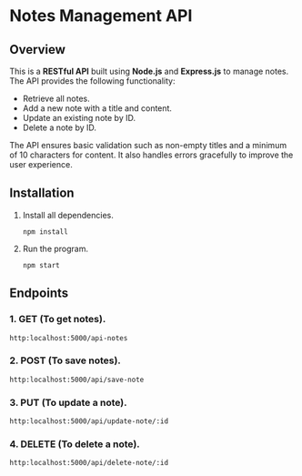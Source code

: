 # Notes Management API

## Overview

This is a **RESTful API** built using **Node.js** and **Express.js** to manage notes. The API provides the following functionality:

- Retrieve all notes.
- Add a new note with a title and content.
- Update an existing note by ID.
- Delete a note by ID.

The API ensures basic validation such as non-empty titles and a minimum of 10 characters for content. It also handles errors gracefully to improve the user experience.

## Installation

1. Install all dependencies.
   ```
   npm install
   ```

2. Run the program.
   ```
   npm start
   ```

## Endpoints

### 1. GET (To get  notes).

  ```
  http:localhost:5000/api-notes
  ```

### 2. POST (To save notes).

  ```
  http:localhost:5000/api/save-note
  ```


### 3. PUT (To update a note).

  ```
  http:localhost:5000/api/update-note/:id
  ```

### 4. DELETE (To delete a note).

  ```
  http:localhost:5000/api/delete-note/:id
  ```